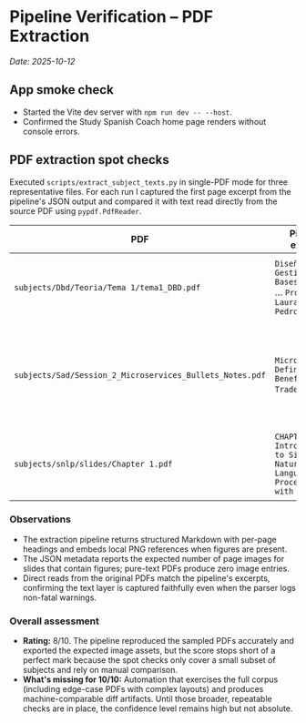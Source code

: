 # Pipeline Verification – PDF Extraction

_Date: 2025-10-12_

## App smoke check
- Started the Vite dev server with `npm run dev -- --host`.
- Confirmed the Study Spanish Coach home page renders without console errors.

## PDF extraction spot checks
Executed `scripts/extract_subject_texts.py` in single-PDF mode for three representative files. For each run I captured the first page excerpt from the pipeline's JSON output and compared it with text read directly from the source PDF using `pypdf.PdfReader`.

| PDF | Pipeline excerpt | Direct PDF excerpt | Images exported |
| --- | --- | --- | --- |
| `subjects/Dbd/Teoria/Tema 1/tema1_DBD.pdf` | `Diseño y Gestión de Bases de Datos` … `Profesores: Laura Mota y Pedro Valderas` | Same header lines retrieved via `PdfReader` | 8 |
| `subjects/Sad/Session_2_Microservices_Bullets_Notes.pdf` | `Microservices: Definition, Benefits, and Trade-Offs` … | Matching text (with identical warnings about "wrong pointing object" references) | 33 |
| `subjects/snlp/slides/Chapter 1.pdf` | `CHAPTER 1 Introduction to Signals and Natural Language Processing with DL` | Same leading section extracted from the PDF | 0 |

### Observations
- The extraction pipeline returns structured Markdown with per-page headings and embeds local PNG references when figures are present.
- The JSON metadata reports the expected number of page images for slides that contain figures; pure-text PDFs produce zero image entries.
- Direct reads from the original PDFs match the pipeline's excerpts, confirming the text layer is captured faithfully even when the parser logs non-fatal warnings.

### Overall assessment
- **Rating:** 8/10. The pipeline reproduced the sampled PDFs accurately and exported the expected image assets, but the score stops short of a perfect mark because the spot checks only cover a small subset of subjects and rely on manual comparison.
- **What's missing for 10/10:** Automation that exercises the full corpus (including edge-case PDFs with complex layouts) and produces machine-comparable diff artifacts. Until those broader, repeatable checks are in place, the confidence level remains high but not absolute.

